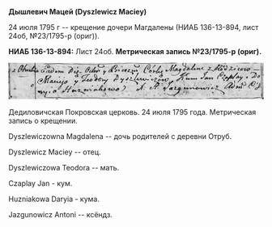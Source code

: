 **Дышлевич Мацей (Dyszlewicz Maciey)**

24 июля 1795 г -- крещение дочери Магдалены (НИАБ 136-13-894, лист 24об,
№23/1795-р (ориг)).

**НИАБ 136-13-894:** Лист 24об. **Метрическая запись №23/1795-р
(ориг).**

![](./media/18a0a8e082036b0a370a2f488c400511070fb3fc.png)

Дедиловичская Покровская церковь. 24 июля 1795 года. Метрическая запись
о крещении.

Dyszlewiczowna Magdalena -- дочь родителей с деревни Отруб.

Dyszlewicz Maciey -- отец.

Dyszlewiczowa Teodora -- мать.

Czaplay Jan - кум.

Huzniakowa Daryia - кума.

Jazgunowicz Antoni -- ксёндз.

